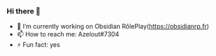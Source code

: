 ### Hi there 👋

- 🔭 I’m currently working on Obsidian RôlePlay(https://obsidianrp.fr)
- 📫 How to reach me: Azelout#7304
- ⚡ Fun fact: yes

